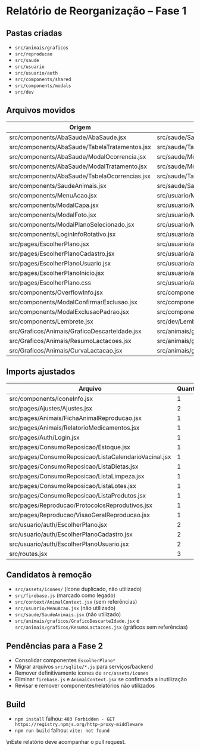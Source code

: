 # Relatório de Reorganização – Fase 1

## Pastas criadas
- `src/animais/graficos`
- `src/reproducao`
- `src/saude`
- `src/usuario`
- `src/usuario/auth`
- `src/components/shared`
- `src/components/modals`
- `src/dev`

## Arquivos movidos
| Origem | Destino |
| ------ | ------- |
| src/components/AbaSaude/AbaSaude.jsx | src/saude/Saude.jsx |
| src/components/AbaSaude/TabelaTratamentos.jsx | src/saude/TabelaTratamentos.jsx |
| src/components/AbaSaude/ModalOcorrencia.jsx | src/saude/ModalOcorrencia.jsx |
| src/components/AbaSaude/ModalTratamento.jsx | src/saude/ModalTratamento.jsx |
| src/components/AbaSaude/TabelaOcorrencias.jsx | src/saude/TabelaOcorrencias.jsx |
| src/components/SaudeAnimais.jsx | src/saude/SaudeAnimais.jsx |
| src/components/MenuAcao.jsx | src/usuario/MenuAcao.jsx |
| src/components/ModalCapa.jsx | src/usuario/ModalCapa.jsx |
| src/components/ModalFoto.jsx | src/usuario/ModalFoto.jsx |
| src/components/ModalPlanoSelecionado.jsx | src/usuario/ModalPlanoSelecionado.jsx |
| src/components/LoginInfoRotativo.jsx | src/usuario/auth/LoginInfoRotativo.jsx |
| src/pages/EscolherPlano.jsx | src/usuario/auth/EscolherPlano.jsx |
| src/pages/EscolherPlanoCadastro.jsx | src/usuario/auth/EscolherPlanoCadastro.jsx |
| src/pages/EscolherPlanoUsuario.jsx | src/usuario/auth/EscolherPlanoUsuario.jsx |
| src/pages/EscolherPlanoInicio.jsx | src/usuario/auth/EscolherPlanoInicio.jsx |
| src/pages/EscolherPlano.css | src/usuario/auth/EscolherPlano.css |
| src/components/OverflowInfo.jsx | src/components/shared/OverflowInfo.jsx |
| src/components/ModalConfirmarExclusao.jsx | src/components/modals/ModalConfirmarExclusao.jsx |
| src/components/ModalExclusaoPadrao.jsx | src/components/modals/ModalExclusaoPadrao.jsx |
| src/components/Lembrete.jsx | src/dev/Lembrete.jsx |
| src/Graficos/Animais/GraficoDescarteIdade.jsx | src/animais/graficos/GraficoDescarteIdade.jsx |
| src/Graficos/Animais/ResumoLactacoes.jsx | src/animais/graficos/ResumoLactacoes.jsx |
| src/Graficos/Animais/CurvaLactacao.jsx | src/animais/graficos/CurvaLactacao.jsx |

## Imports ajustados
| Arquivo | Quantidade |
| ------- | ---------- |
| src/components/IconeInfo.jsx | 1 |
| src/pages/Ajustes/Ajustes.jsx | 2 |
| src/pages/Animais/FichaAnimalReproducao.jsx | 1 |
| src/pages/Animais/RelatorioMedicamentos.jsx | 1 |
| src/pages/Auth/Login.jsx | 1 |
| src/pages/ConsumoReposicao/Estoque.jsx | 1 |
| src/pages/ConsumoReposicao/ListaCalendarioVacinal.jsx | 1 |
| src/pages/ConsumoReposicao/ListaDietas.jsx | 1 |
| src/pages/ConsumoReposicao/ListaLimpeza.jsx | 1 |
| src/pages/ConsumoReposicao/ListaLotes.jsx | 1 |
| src/pages/ConsumoReposicao/ListaProdutos.jsx | 1 |
| src/pages/Reproducao/ProtocolosReprodutivos.jsx | 1 |
| src/pages/Reproducao/VisaoGeralReproducao.jsx | 1 |
| src/usuario/auth/EscolherPlano.jsx | 2 |
| src/usuario/auth/EscolherPlanoCadastro.jsx | 2 |
| src/usuario/auth/EscolherPlanoUsuario.jsx | 2 |
| src/routes.jsx | 3 |

## Candidatos à remoção
- `src/assets/icones/` (ícone duplicado, não utilizado)
- `src/firebase.js` (marcado como legado)
- `src/context/AnimalContext.jsx` (sem referências)
- `src/usuario/MenuAcao.jsx` (não utilizado)
- `src/saude/SaudeAnimais.jsx` (não utilizado)
- `src/animais/graficos/GraficoDescarteIdade.jsx` e `src/animais/graficos/ResumoLactacoes.jsx` (gráficos sem referências)

## Pendências para a Fase 2
- Consolidar componentes `EscolherPlano*`
- Migrar arquivos `src/sqlite/*.js` para serviços/backend
- Remover definitivamente ícones de `src/assets/icones`
- Eliminar `firebase.js` e `AnimalContext.jsx` se confirmada a inutilização
- Revisar e remover componentes/relatórios não utilizados

## Build
- `npm install` falhou: `403 Forbidden - GET https://registry.npmjs.org/http-proxy-middleware`
- `npm run build` falhou: `vite: not found`

\nEste relatório deve acompanhar o pull request.

